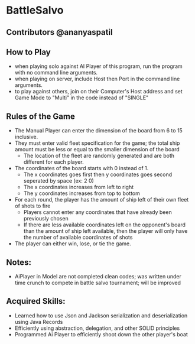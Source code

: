 # BattleSalvo
## Contributors @ananyaspatil
## How to Play
- when playing solo against AI Player of this program, run the program with no command line arguments.
- when playing on server, include Host then Port in the command line arguments.
- to play against others, join on their Computer's Host address and set Game Mode to "Multi" 
in the code instead of "SINGLE"

## Rules of the Game
- The Manual Player can enter the dimension of the board from 6 to 15 inclusive.
- They must enter valid fleet specification for the game; the total ship amount must be less or equal to 
the smaller dimension of the board
  - The location of the fleet are randomly generated and are both different for each player. 
- The coordinates of the board starts with 0 instead of 1. 
  - The x coordinates goes first then y coordinates goes second seperated by space (ex: 2 0)
  - The x coordinates increases from left to right
  - The y coordinates increases from top to bottom
- For each round, the player has the amount of ship left of their own fleet of shots to fire
  - Players cannot enter any coordinates that have already been previously chosen
  - If there are less available coordinates left on the opponent's board than the amount of ship left
    available, then the player will only have the number of available coordinates of shots
- The player can either win, lose, or tie the game.

## Notes:
- AiPlayer in Model are not completed clean codes; was written under time crunch to compete in
  battle salvo tournament; will be improved

## Acquired Skills:
- Learned how to use Json and Jackson serialization and deserialization using Java Records
- Efficiently using abstraction, delegation, and other SOLID principles
- Programmed Ai Player to efficiently shoot down the other player's boat 
